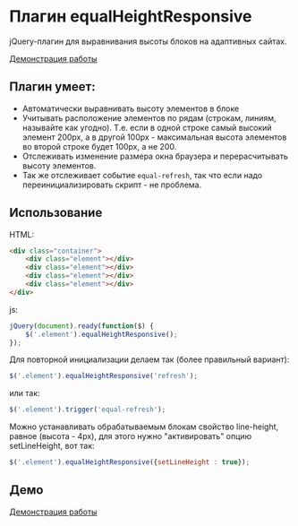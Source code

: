 Плагин equalHeightResponsive
============================

jQuery-плагин для выравнивания высоты блоков на адаптивных сайтах.

[Демонстрация работы](http://git.io/OwM7Ow)

Плагин умеет:
------------

* Автоматически выравнивать высоту элементов в блоке
* Учитывать расположение элементов по рядам (строкам, линиям, называйте как угодно). Т.е. если в одной строке самый высокий элемент 200px, а в другой 100px - максимальная высота элементов во второй строке будет 100px, а не 200.
* Отслеживать изменение размера окна браузера и перерасчитывать высоту элементов.
* Так же отслеживает событие `equal-refresh`, так что если надо переинициализировать скрипт - не проблема.


Использование
-------------
HTML:
~~~~ html
<div class="container">
    <div class="element"></div>
    <div class="element"></div>
    <div class="element"></div>
    <div class="element"></div>
</div>
~~~~

js:
~~~~ javascript
jQuery(document).ready(function($) {
    $('.element').equalHeightResponsive();
});
~~~~


Для повторной инициализации делаем так (более правильный вариант):
~~~~ javascript
$('.element').equalHeightResponsive('refresh');
~~~~
или так:
~~~~ javascript
$('.element').trigger('equal-refresh');
~~~~

Можно устанавливать обрабатываемым блокам свойство line-height, равное (высота - 4px), для этого нужно "активировать" опцию setLineHeight, вот так:
~~~~ javascript
$('.element').equalHeightResponsive({setLineHeight : true});
~~~~


Демо
----
[Демонстрация работы](http://git.io/OwM7Ow)
